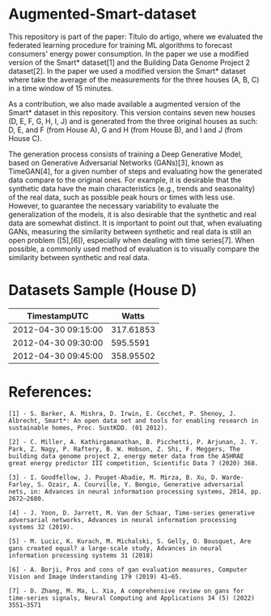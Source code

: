 # Augmented-Smart-dataset

This repository is part of the paper: Título do artigo, where we evaluated the federated learning procedure for training ML algorithms to forecast consumers' energy power consumption. In the paper we use a modified version of the Smart* dataset[1] and the Building Data Genome Project 2 dataset[2]. In the paper we used a modified version the Smart* dataset where take the average of the measurements for the three houses (A, B, C) in a time window of 15 minutes.

As a contribution, we also made available a augmented version of the Smart* dataset in this repository. This version contains seven new houses (D, E, F, G, H, I, J) and is generated from the three original houses as such: D, E, and F (from House A), G and H (from House B), and I and J (from House C). 

The generation process consists of training a Deep Generative Model, based on Generative Adversarial Networks (GANs)[3], known as TimeGAN[4], for a given number of steps and evaluating how the generated data compare to the original ones. For example, it is desirable that the synthetic data have the main characteristics (e.g., trends and seasonality) of the real data, such as possible peak hours or times with less use. However, to guarantee the necessary variability to evaluate the generalization of the models, it is also desirable that the synthetic and real data are somewhat distinct. It is important to point out that, when evaluating GANs, measuring the similarity between synthetic and real data is still an open problem ([5],[6]), especially when dealing with time series[7]. When possible, a commonly used method of evaluation is to visually compare the similarity between synthetic and real data.

# Datasets Sample (House D)


| **TimestampUTC**    | **Watts** |
|---------------------|-----------|
| 2012-04-30 09:15:00 | 317.61853 |
| 2012-04-30 09:30:00 | 595.5591  |
| 2012-04-30 09:45:00 | 358.95502 |

# References:

    [1] - S. Barker, A. Mishra, D. Irwin, E. Cecchet, P. Shenoy, J. Albrecht, Smart*: An open data set and tools for enabling research in sustainable homes, Proc. SustKDD. (01 2012).

    [2] - C. Miller, A. Kathirgamanathan, B. Picchetti, P. Arjunan, J. Y. Park, Z. Nagy, P. Raftery, B. W. Hobson, Z. Shi, F. Meggers, The building data genome project 2, energy meter data from the ASHRAE great energy predictor III competition, Scientific Data 7 (2020) 368.

    [3] - I. Goodfellow, J. Pouget-Abadie, M. Mirza, B. Xu, D. Warde-Farley, S. Ozair, A. Courville, Y. Bengio, Generative adversarial nets, in: Advances in neural information processing systems, 2014, pp. 2672–2680.

    [4] - J. Yoon, D. Jarrett, M. Van der Schaar, Time-series generative adversarial networks, Advances in neural information processing systems 32 (2019).

    [5] - M. Lucic, K. Kurach, M. Michalski, S. Gelly, O. Bousquet, Are gans created equal? a large-scale study, Advances in neural information processing systems 31 (2018)

    [6] - A. Borji, Pros and cons of gan evaluation measures, Computer Vision and Image Understanding 179 (2019) 41–65.

    [7] - D. Zhang, M. Ma, L. Xia, A comprehensive review on gans for time-series signals, Neural Computing and Applications 34 (5) (2022) 3551–3571   